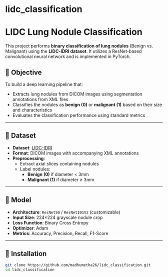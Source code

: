 # lidc_classification
# LIDC Lung Nodule Classification

This project performs **binary classification of lung nodules** (Benign vs. Malignant) using the **LIDC-IDRI dataset**. It utilizes a ResNet-based convolutional neural network and is implemented in PyTorch.

## 📌 Objective

To build a deep learning pipeline that:
- Extracts lung nodules from DICOM images using segmentation annotations from XML files
- Classifies the nodules as **benign (0)** or **malignant (1)** based on their size and characteristics
- Evaluates the classification performance using standard metrics

---

## 📂 Dataset

- **Dataset**: [LIDC-IDRI](https://wiki.cancerimagingarchive.net/display/Public/LIDC-IDRI)
- **Format**: DICOM images with accompanying XML annotations
- **Preprocessing**:
  - Extract axial slices containing nodules
  - Label nodules: 
    - **Benign (0)** if diameter < 3mm
    - **Malignant (1)** if diameter ≥ 3mm

---

## 🧠 Model

- **Architecture**: `ResNet50` / `ResNet101V2` (customizable)
- **Input Size**: 224×224 grayscale nodule crop
- **Loss Function**: Binary Cross Entropy
- **Optimizer**: Adam
- **Metrics**: Accuracy, Precision, Recall, F1-Score

---

## 🔧 Installation

```bash
git clone https://github.com/madhumetha26/lidc_classification.git
cd lidc_classification

